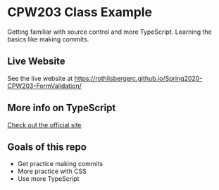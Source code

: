 # CPW203 Class Example
Getting familiar with source control and more TypeScript. Learning the basics like making commits.

## Live Website
See the live website at https://rothlisbergerc.github.io/Spring2020-CPW203-FormValidation/

## More info on TypeScript
[Check out the official site](https://www.typescriptlang.org/)

## Goals of this repo
- Get practice making commits
- More practice with CSS
- Use more TypeScript
